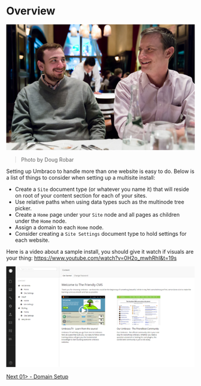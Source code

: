 # Overview

![13391452355_aed8eb7c54_o.jpg](assets/13391452355_aed8eb7c54_o.jpg)
>Photo by Doug Robar

Setting up Umbraco to handle more than one website is easy to do.  Below is a list of things to consider when setting up a multisite install:

* Create a `Site` document type (or whatever you name it) that will reside on root of your content section for each of your sites.
* Use relative paths when using data types such as the multinode tree picker.
* Create a `Home` page under your `Site` node and all pages as children under the `Home` node.
* Assign a domain to each `Home` node.
* Consider creating a `Site Settings` document type to hold settings for each website.

Here is a video about a sample install, you should give it watch if visuals are your thing: https://www.youtube.com/watch?v=0H2o_mwhRhI&t=19s

![multisite](assets/multisite.png)

[Next 01> - Domain Setup](01%20-%20Domain%20Setup.md)
